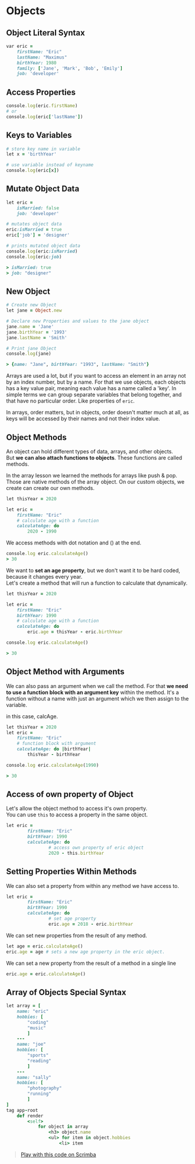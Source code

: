# Objects

## Object Literal Syntax

```ruby
var eric = 
	firstName: "Eric"
	lastName: "Maximus"
	birthYear: 1980
	family: ['Jane', 'Mark', 'Bob', 'Emily']
	job: 'developer'
```

## Access Properties

```ruby
console.log(eric.firstName)
# or
console.log(eric['lastName'])
```

## Keys to Variables

```ruby
# store key name in variable
let x = 'birthYear'

# use variable instead of keyname
console.log(eric[x])
```

## Mutate Object Data

```ruby
let eric =
    isMarried: false
    job: 'developer'

# mutates object data
eric:isMarried = true
eric['job'] = 'designer'

# prints mutated object data
console.log(eric:isMarried)
console.log(eric:job)

> isMarried: true
> job: "designer"
```

## New Object

```ruby
# Create new Object
let jane = Object.new

# Declare new Properties and values to the jane object
jane.name = 'Jane'
jane.birthYear = '1993'
jane.lastName = 'Smith'

# Print jane Object
console.log(jane)

> {name: "Jane", birthYear: "1993", lastName: "Smith"}
```

Arrays are used a lot, but if you want to access an element in an array not by an index number, but by a name. For that we use objects, each objects has a key value pair, meaning each value has a name called a 'key'. In simple terms we can group separate variables that belong together, and that have no particular order. Like properties of `eric`. 

In arrays, order matters, but in objects, order doesn't matter much at all, as keys will be accessed by their names and not their index value.

## Object Methods

An object can hold different types of data, arrays, and other objects.  
But **we** **can also attach functions to objects**. These functions are called methods.

In the array lesson we learned the methods for arrays like push & pop. Those are native methods of the array object. On our custom objects, we create can create our own methods.

```ruby
let thisYear = 2020

let eric = 
	firstName: "Eric"
	# calculate age with a function
	calculateAge: do
		2020 - 1990
```

We access methods with dot notation and \(\) at the end.

```ruby
console.log eric.calculateAge()
> 30
```

We want to **set an age property**, but we don't want it to be hard coded, because it changes every year.   
Let's create a method that will run a function to calculate that dynamically.

```ruby
let thisYear = 2020

let eric = 
	firstName: "Eric"
	birthYear: 1990
	# calculate age with a function
	calculateAge: do
		eric.age = thisYear - eric.birthYear

console.log eric.calculateAge()

> 30
```

## Object Method with Arguments

We can also pass an argument when we call the method. For that **we need to use a function block with an argument key** within the method. It's a function without a name with just an argument which we then assign to the variable.

in this case, calcAge.

```ruby
let thisYear = 2020
let eric = 
	firstName: "Eric"
	# function block with argument
	calculateAge: do |birthYear|
		thisYear - birthYear

console.log eric.calculateAge(1990)

> 30
```

## Access of own property of Object

Let's allow the object method to access it's own property.  
You can use `this` to access a property in the same object.

```ruby
let eric =
		firstName: "Eric"
		birthYear: 1990
		calculateAge: do
				# access own property of eric object
				2020 - this.birthYear
```

## Setting Properties Within Methods

We can also set a property from within any method we have access to.

```ruby
let eric =
		firstName: "Eric"
		birthYear: 1990
		calculateAge: do
				# set age property
				eric.age = 2018 - eric.birthYear
```

We can set new properties from the result of any method.

```ruby
let age = eric.calculateAge()
eric.age = age # sets a new age property in the eric object.
```

We can set a new property from the result of a method in a single line

```ruby
eric.age = eric.calculateAge()
```

## Array of Objects Special Syntax

```ruby
let array = [
	name: "eric"
	hobbies: [
		"coding"
		"music"
		]
	---
	name: "joe"
	hobbies: [
		"sports"
		"reading"
		]
	---
	name: "sally"
	hobbies: [
		"photography"
		"running"
		]
]
tag app-root
	def render
		<self>
			for object in array
				<h3> object.name
				<ul> for item in object.hobbies
					<li> item
```

> [Play with this code on Scrimba](https://scrimba.com/c/cZPNNeHv)

